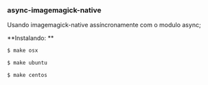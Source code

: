 
### async-imagemagick-native

Usando imagemagick-native assíncronamente com o modulo async;


**Instalando: **

```bash
$ make osx
```

```bash
$ make ubuntu
```

```bash
$ make centos
```
